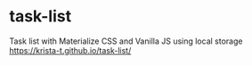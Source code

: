 # task-list
Task list with Materialize CSS and Vanilla JS using local storage
https://krista-t.github.io/task-list/
